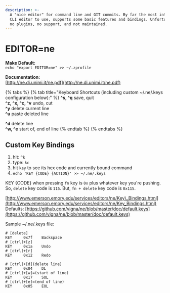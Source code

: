 ```yaml
---
description: >-
  A "nice editor" for command line and GIT commits. By far the most intuitive
  CLI editor to use, supports some basic features and bindings. Unfortunately,
  no plugins, no support, and not maintained.
---
```


# EDITOR=ne

**Make Default:**  
`echo "export EDITOR=ne" >> ~/.zprofile`

**Documentation:**  
[http://ne.di.unimi.it/ne.pdf](http://ne.di.unimi.it/ne.pdf)

{% tabs %}
{% tab title="Keyboard Shortcuts \(including custom ~/.ne/.keys configuration below\):" %}
**^s, ^q**   save, quit  
**^z, ^x, ^c, ^v**   undo, cut  
**^y**   delete current line  
**^u**   paste deleted line  
  
**^d**   delete line  
**^w, ^e**   start of, end of line
{% endtab %}
{% endtabs %}

## Custom Key Bindings

1. hit: `^k`
2. type: `kc`
3. hit `key` to see its hex code and currently bound command
4. `echo 'KEY {CODE} {ACTION}' >> ~/.ne/.keys`

KEY {CODE} when pressing `fn`  key is `0x` plus whatever key you're pushing. So, `delete` key code is `115`. But, `fn + delete` key code is `0x115`.

[http://www.emerson.emory.edu/services/editors/ne/Key\_Bindings.html](http://www.emerson.emory.edu/services/editors/ne/Key_Bindings.html)  
Defaults: [https://github.com/vigna/ne/blob/master/doc/default.keys](https://github.com/vigna/ne/blob/master/doc/default.keys)

Sample ~/.ne/.keys file:

```text
# [delete]
KEY     0x7f    Backspace
# [ctrl]+[z]
KEY     0x1a    Undo
# [ctrl]+[r]
KEY     0x12    Redo

# [ctrl]+[d](delete line)
KEY     0x04    DL
# [ctrl]+[w]=(start of line)
KEY     0x17    SOL
# [ctrl]+[e]=(end of line)
KEY     0x05    EOL

```



